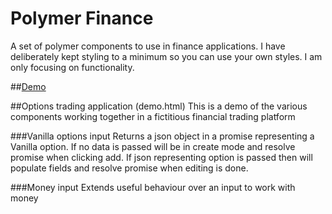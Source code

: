 Polymer Finance
===============

A set of polymer components to use in finance applications. I have deliberately kept styling to a minimum so you can 
use your own styles. I am only focusing on functionality.


##[Demo](http://quantuminformation.github.io/polymer-finance/) 


##Options trading application (demo.html)
This is a demo of the various components working together in a fictitious financial trading platform

###Vanilla options input
Returns a json object in a promise representing a Vanilla option. If no data is passed will be in create mode and resolve promise when clicking add. If json representing option is passed
then will populate fields and resolve promise when editing is done.

###Money input
Extends useful behaviour over an input to work with money


